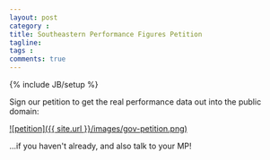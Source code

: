 ```yaml
---
layout: post
category : 
title: Southeastern Performance Figures Petition
tagline: 
tags : 
comments: true
---
```


{% include JB/setup %}


Sign our petition to get the real performance data out into the public domain:

<a href="https://petition.parliament.uk/petitions/125794" target="_blank">![petition]({{ site.url }}/images/gov-petition.png)</a>

...if you haven't already, and also talk to your MP!
